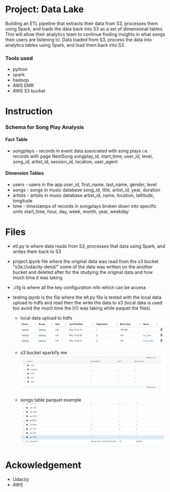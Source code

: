 # Project: Data Lake

Building an ETL pipeline that extracts their data from S3, processes them using Spark, and loads the data back into S3 as a set of dimensional tables. This will allow their analytics team to continue finding insights in what songs their users are listening to.
Data loaded from S3, process the data into analytics tables using Spark, and load them back into S3.

### Tools used 
- python
- spark
- hadoop
- AWS EMR
- AWS S3 bucket

# Instruction 

### Schema for Song Play Analysis
#### Fact Table
 - songplays - records in event data associated     with song plays i.e. records with page NextSong
  songplay_id, start_time, user_id, level, song_id, artist_id, session_id, location, user_agent

#### Dimension Tables
 - users - users in the app user_id, first_name,    last_name, gender, level
 - songs - songs in music database song_id, title, artist_id, year, duration
 - artists - artists in music database artist_id, name, location, lattitude, longitude
 - time - timestamps of records in songplays broken down into specific units start_time, hour, day, week, month, year, weekday

# Files

 - etl.py is where data reads from S3, processes that data using Spark, and writes them back to S3

 - project.ipynb file  where the original data was read from the s3 bucket "s3a://udacity-dend/" some of the data was written on the another bucket and deleted after for the studying the original data and how much time it was taking
 
 - .cfg is where all the key configuration info which can be access

 - testing.ipynb is the file where the elt.py file is tested with the local data upload to hdfs and read then the write the data to s3 
    (local data is used too avoid the much time the I/O was taking while paquet the files)

    - local data upload to hdfs
      ![Sample Input](img/hdfs.PNG)
    
    - s3 bucket sparkify me
      ![Sample Input](img/parquet.PNG)

    - songs table parquet example
      ![Sample Input](img/songs.PNG)




 # Ackowledgement 
  - Udacity
  - AWS